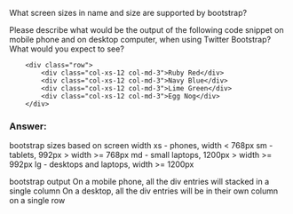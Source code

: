 What screen sizes in name and size are supported by bootstrap?

Please describe what would be the output of the following code snippet on mobile phone and on desktop computer, when using Twitter Bootstrap?  What would you expect to see?

```
    <div class="row">
        <div class="col-xs-12 col-md-3">Ruby Red</div>
        <div class="col-xs-12 col-md-3">Navy Blue</div>
        <div class="col-xs-12 col-md-3">Lime Green</div>
        <div class="col-xs-12 col-md-3">Egg Nog</div>
    </div>
```
### Answer:
bootstrap sizes based on screen width
xs - phones, width < 768px
sm - tablets, 992px > width >= 768px
md - small laptops, 1200px > width >= 992px
lg - desktops and laptops, width >= 1200px

bootstrap output
On a mobile phone, all the div entries will stacked in a single column
On a desktop, all the div entries will be in their own column on a single row